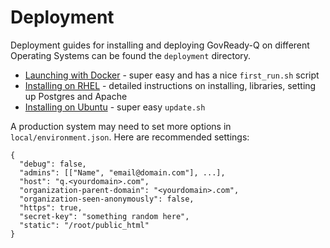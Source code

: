 Deployment
==========

Deployment guides for installing and deploying GovReady-Q on different Operating Systems can be found the `deployment` directory.

* [Launching with Docker](docker/README.md) - super easy and has a nice `first_run.sh` script
* [Installing on RHEL](rhel/README.md) - detailed instructions on installing, libraries, setting up Postgres and Apache
* [Installing on Ubuntu](ubuntu/README.md) - super easy `update.sh`

A production system may need to set more options in `local/environment.json`. Here are recommended settings:

	{
	  "debug": false,
	  "admins": [["Name", "email@domain.com"], ...],
	  "host": "q.<yourdomain>.com",
	  "organization-parent-domain": "<yourdomain>.com",
	  "organization-seen-anonymously": false,
	  "https": true,
	  "secret-key": "something random here",
	  "static": "/root/public_html"
	}
